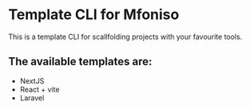 # Template CLI for Mfoniso

This is a template CLI for scallfolding projects with your favourite tools.

## The available templates are:

- NextJS
- React + vite
- Laravel
